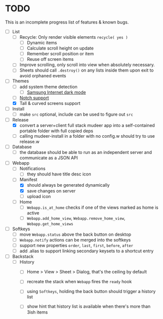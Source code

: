 # TODO  
This is an incomplete progress list of features & known bugs.  

* [ ] List
	* [ ] Recycle: Only render visible elements `recycle( yes )`
		* [ ] Dynamic items
		* [ ] Calculate scroll height on update
		* [ ] Remember scroll position or item
		* [ ] Reuse off screen items
	* [ ] Improve scrolling, only scroll into view when absolutely necessary.
	* [ ] Sheets should call `.destroy()` on any lists inside them upon exit to avoid orphaned events
* [ ] Themes
	* [ ] add system theme detection
		* [ ] [Samsung Internet dark mode](https://developer.samsung.com/internet/blog/en-us/2020/12/15/dark-mode-in-samsung-internet)
	* [ ] [Notch support](https://css-tricks.com/the-notch-and-css/)
	* [x] Tall & curved screens support

* [ ] Install
	* [ ] make `src` optional, include can be used to figure out `src`

* [ ] Release
	* [x] convert a server+client full stack mudeer app into a self-contained portable folder with full copied deps
	* [ ] calling mudeer-install in a folder with no config.w should try to use release.w

* [ ] Database
	* [ ] the database should be able to run as an independent server and communicate as a JSON API

* [ ] Webapp
	* [ ] Notifications
		* [ ] they should have title desc icon

	* [ ] Manifest
		* [x] should always be generated dynamically
		* [x] save changes on server
		* [ ] upload icon
	
	* [ ] Home
		* [ ] `Webapp.is_at_home` checks if one of the views marked as home is active
		* [ ] `Webapp.add_home_view`, `Webapp.remove_home_view`, `Webapp.get_home_views`

* [ ] Softkeys
	* [ ] move `Webapp.status` above the back button on desktop
	* [ ] `Webapp.notify` actions can be merged into the softkeys
	* [ ] support new properties `order`, `last`, `first`, `before`, `after`
	* [ ] add .alias to support linking secondary keysets to a shortcut entry

* [ ] Backstack
	* [ ] History
		* [ ] Home > View > Sheet > Dialog, that's the ceiling by default
		* [ ] recreate the stack when `Webapp` fires the `ready` hook
		* [ ] using `Softkeys`, holding the back button should trigger a history list
		* [ ] show hint that history list is available when there's more than 3ish items

